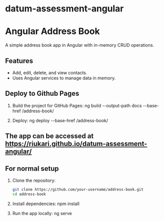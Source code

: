 # datum-assessment-angular

# Angular Address Book

A simple address book app in Angular with in-memory CRUD operations.

## Features
- Add, edit, delete, and view contacts.
- Uses Angular services to manage data in memory.

## Deploy to Github Pages
1. Build the project for GitHub Pages:
   ng build --output-path docs --base-href /address-book/

2. Deploy:
   ng deploy --base-href /address-book/

## The app can be accessed at https://riukari.github.io/datum-assessment-angular/

## For normal setup
1. Clone the repository:
   ```sh
   git clone https://github.com/your-username/address-book.git
   cd address-book

2. Install dependencies:
   npm install

3. Run the app locally:
   ng serve
